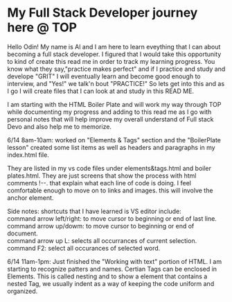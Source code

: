 # My Full Stack Developer journey here @ TOP

Hello Odin! My name is Al and I am here to learn eveything that I can about becoming a full stack developer. I figured that I would take this opportunity to kind of create this read me in order to track my learning progress. You know what they say,"practice makes perfect" and if I practice and study and develope "GRIT" I will eventually learn and become good enough to interview, and "Yes!" we talk'n bout "PRACTICE!" So lets get into this and as I go I will create files that I can look at and study in this READ ME.

I am starting with the HTML Boiler Plate and will work my way through TOP while documenting my progress and adding to this read me as I go with personal notes that will help improve my overall understand of Full stack Devo and also help me to memorize.

6/14 8am-10am: worked on "Elements & Tags" section and the "BoilerPlate lesson" created some list items as well as headers and paragraphs in my index.html file.

They are listed in my vs code files under elements&tags.html and boiler plates.html. They are just screens that show the process with html comments !--. that explain what each line of code is doing. I feel comfortable enough to move on to links and images. this will involve the anchor element.

Side notes: shortcuts that I have learned is VS editor include:<br>
command arrow left/right: to move cursor to beginning or end of last line.<br> command arrow up/dowm: to move cursor to beginning or end of document.
<br> command arrow up L: selects all occurrances of current selection.
<br> command F2: select all occurances of selected word.

6/14 11am-1pm: Just finished the "Working with text" portion of HTML. I am starting to recognize patters and names. Certian <bold>Tags</bold> can be enclosed in <bold>Elements</bold>.
This is called nesting and to show a element that contains a nested Tag, we usually indent as a way of keeping the code uniform and organized.
